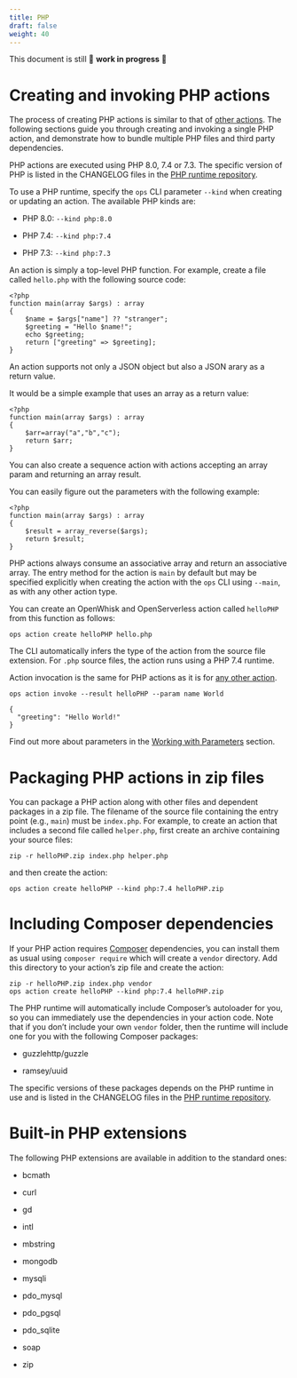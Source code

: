 ```yaml
---
title: PHP
draft: false
weight: 40
---
```

This document is still 🚧 **work in progress** 🚧

# Creating and invoking PHP actions

The process of creating PHP actions is similar to that of [other
actions](#../../actions/index.adoc#the-basics). The following sections
guide you through creating and invoking a single PHP action, and
demonstrate how to bundle multiple PHP files and third party
dependencies.

PHP actions are executed using PHP 8.0, 7.4 or 7.3. The specific version
of PHP is listed in the CHANGELOG files in the [PHP runtime
repository](https://github.com/apache/openwhisk-runtime-php).

To use a PHP runtime, specify the `ops` CLI parameter `--kind` when
creating or updating an action. The available PHP kinds are:

- PHP 8.0: `--kind php:8.0`

- PHP 7.4: `--kind php:7.4`

- PHP 7.3: `--kind php:7.3`

An action is simply a top-level PHP function. For example, create a file
called `hello.php` with the following source code:

    <?php
    function main(array $args) : array
    {
        $name = $args["name"] ?? "stranger";
        $greeting = "Hello $name!";
        echo $greeting;
        return ["greeting" => $greeting];
    }

An action supports not only a JSON object but also a JSON arary as a
return value.

It would be a simple example that uses an array as a return value:

    <?php
    function main(array $args) : array
    {
        $arr=array("a","b","c");
        return $arr;
    }

You can also create a sequence action with actions accepting an array
param and returning an array result.

You can easily figure out the parameters with the following example:

    <?php
    function main(array $args) : array
    {
        $result = array_reverse($args);
        return $result;
    }

PHP actions always consume an associative array and return an
associative array. The entry method for the action is `main` by default
but may be specified explicitly when creating the action with the `ops`
CLI using `--main`, as with any other action type.

You can create an OpenWhisk and OpenServerless action called `helloPHP`
from this function as follows:

    ops action create helloPHP hello.php

The CLI automatically infers the type of the action from the source file
extension. For `.php` source files, the action runs using a PHP 7.4
runtime.

Action invocation is the same for PHP actions as it is for [any other
action](actions.md#the-basics).

    ops action invoke --result helloPHP --param name World

    {
      "greeting": "Hello World!"
    }

Find out more about parameters in the [Working with
Parameters](#../../../reference/parameters/index.adoc#working-with-parameters)
section.

# Packaging PHP actions in zip files

You can package a PHP action along with other files and dependent
packages in a zip file. The filename of the source file containing the
entry point (e.g., `main`) must be `index.php`. For example, to create
an action that includes a second file called `helper.php`, first create
an archive containing your source files:

    zip -r helloPHP.zip index.php helper.php

and then create the action:

    ops action create helloPHP --kind php:7.4 helloPHP.zip

# Including Composer dependencies

If your PHP action requires [Composer](https://getcomposer.org)
dependencies, you can install them as usual using `composer require`
which will create a `vendor` directory. Add this directory to your
action’s zip file and create the action:

    zip -r helloPHP.zip index.php vendor
    ops action create helloPHP --kind php:7.4 helloPHP.zip

The PHP runtime will automatically include Composer’s autoloader for
you, so you can immediately use the dependencies in your action code.
Note that if you don’t include your own `vendor` folder, then the
runtime will include one for you with the following Composer packages:

- guzzlehttp/guzzle

- ramsey/uuid

The specific versions of these packages depends on the PHP runtime in
use and is listed in the CHANGELOG files in the [PHP runtime
repository](https://github.com/apache/openwhisk-runtime-php).

# Built-in PHP extensions

The following PHP extensions are available in addition to the standard
ones:

- bcmath

- curl

- gd

- intl

- mbstring

- mongodb

- mysqli

- pdo\_mysql

- pdo\_pgsql

- pdo\_sqlite

- soap

- zip
